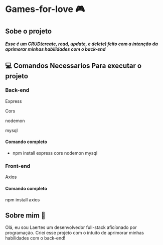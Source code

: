 #  Games-for-love :video_game:

## Sobe o projeto
<h5>Esse é um CRUD(create, read, update, e delete) feito com a intenção da aprimorar minhas habilidades com o back-end</h5>

## :computer: Comandos Necessarios Para executar o projeto
### Back-end
<div> 
  <p>Express</p> 
  <p>Cors</p>
  <p>nodemon</p>
  <p>mysql</p>
  <h4>Comando completo</h4>
</div>

  * npm install express cors nodemon mysql
    
### Front-end
<div> 
  <p>Axios</p>
  
  <h4>Comando completo</h4>
</div>
npm install axios 

## Sobre mim :wave:

<p>Olá, eu sou Laertes um desenvolvedor full-stack aficíonado por programação. Criei esse projeto com o intuito de aprimorar minhas habilidades com o back-end!</p>



